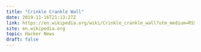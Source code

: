 ```yaml
---
title: "Crinkle Crankle Wall"
date: 2019-11-16T21:13:27Z
link: https://en.wikipedia.org/wiki/Crinkle_crankle_wall?utm_medium=RSS&utm_source=hune
site: en.wikipedia.org
topic: Hacker News
draft: false
---
```

